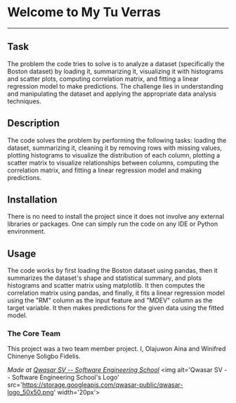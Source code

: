 # Welcome to My Tu Verras
***

## Task
The problem the code tries to solve is to analyze a dataset (specifically the Boston dataset) by loading it, summarizing it, visualizing it with histograms and scatter plots, computing correlation matrix, and fitting a linear regression model to make predictions. The challenge lies in understanding and manipulating the dataset and applying the appropriate data analysis techniques.

## Description
The code solves the problem by performing the following tasks: loading the dataset, summarizing it, cleaning it by removing rows with missing values, plotting histograms to visualize the distribution of each column, plotting a scatter matrix to visualize relationships between columns, computing the correlation matrix, and fitting a linear regression model and making predictions.

## Installation
There is no need to install the project since it does not involve any external libraries or packages. One can simply run the code on any IDE or Python environment.

## Usage
The code works by first loading the Boston dataset using pandas, then it summarizes the dataset's shape and statistical summary, and plots histograms and scatter matrix using matplotlib. It then computes the correlation matrix using pandas, and finally, it fits a linear regression model using the "RM" column as the input feature and "MDEV" column as the target variable. It then makes predictions for the given data using the fitted model.

### The Core Team
This project was a two team member project. I, Olajuwon Aina and Winifred Chinenye Soligbo Fidelis.


<span><i>Made at <a href='https://qwasar.io'>Qwasar SV -- Software Engineering School</a></i></span>
<span><img alt='Qwasar SV -- Software Engineering School's Logo' src='https://storage.googleapis.com/qwasar-public/qwasar-logo_50x50.png' width='20px'></span>
